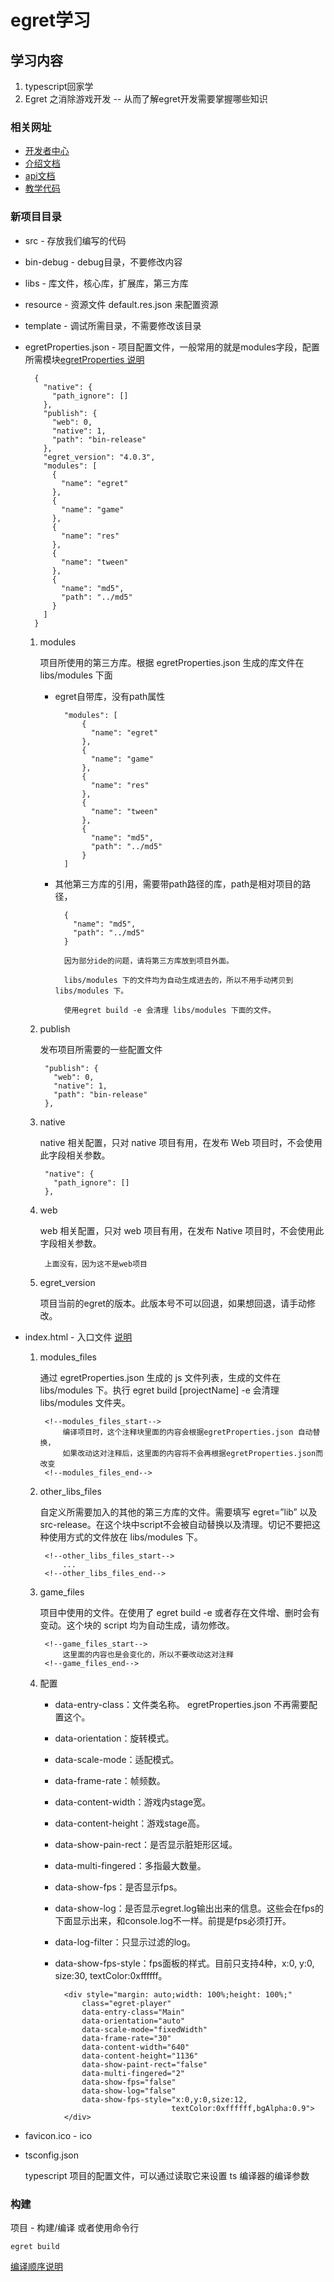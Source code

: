 # egret学习

## 学习内容
1. typescript回家学
2. Egret 之消除游戏开发 -- 从而了解egret开发需要掌握哪些知识


### 相关网址

* [开发者中心](http://developer.egret.com/cn/)
* [介绍文档](http://developer.egret.com/cn/github/egret-docs/Engine2D/getStarted/getStarted/index.html)
* [api文档](http://developer.egret.com/cn/apidoc/)
* [教学代码](http://developer.egret.com/cn/example/page/index#010-disp-basic)

### 新项目目录

* src - 存放我们编写的代码
* bin-debug - debug目录，不要修改内容
* libs - 库文件，核心库，扩展库，第三方库
* resource - 资源文件 default.res.json 来配置资源
* template - 调试所需目录，不需要修改该目录
* egretProperties.json - 项目配置文件，一般常用的就是modules字段，配置所需模块[egretProperties 说明](http://developer.egret.com/cn/github/egret-docs/Engine2D/projectConfig/configFile/index.html)

        {
          "native": {
            "path_ignore": []
          },
          "publish": {
            "web": 0,
            "native": 1,
            "path": "bin-release"
          },
          "egret_version": "4.0.3",
          "modules": [
            {
              "name": "egret"
            },
            {
              "name": "game"
            },
            {
              "name": "res"
            },
            {
              "name": "tween"
            },
            {
              "name": "md5",
              "path": "../md5"
            }
          ]
        }

    1. modules

        项目所使用的第三方库。根据 egretProperties.json 生成的库文件在 libs/modules 下面

        * egret自带库，没有path属性

                "modules": [
                    {
                      "name": "egret"
                    },
                    {
                      "name": "game"
                    },
                    {
                      "name": "res"
                    },
                    {
                      "name": "tween"
                    },
                    {
                      "name": "md5",
                      "path": "../md5"
                    }
                ]

        * 其他第三方库的引用，需要带path路径的库，path是相对项目的路径，

                {
                  "name": "md5",
                  "path": "../md5"
                }

                因为部分ide的问题，请将第三方库放到项目外面。

                libs/modules 下的文件均为自动生成进去的，所以不用手动拷贝到 libs/modules 下。

                使用egret build -e 会清理 libs/modules 下面的文件。

    2. publish

        发布项目所需要的一些配置文件

            "publish": {
              "web": 0,
              "native": 1,
              "path": "bin-release"
            },

    3. native

        native 相关配置，只对 native 项目有用，在发布 Web 项目时，不会使用此字段相关参数。

            "native": {
              "path_ignore": []
            },

    4. web

        web 相关配置，只对 web 项目有用，在发布 Native 项目时，不会使用此字段相关参数。

            上面没有，因为这不是web项目

    5. egret_version

        项目当前的egret的版本。此版本号不可以回退，如果想回退，请手动修改。

* index.html - 入口文件 [说明](http://developer.egret.com/cn/github/egret-docs/Engine2D/projectConfig/indexFile/index.html)

    1. modules_files

        通过 egretProperties.json 生成的 js 文件列表，生成的文件在 libs/modules 下。执行 egret build [projectName] -e 会清理 libs/modules 文件夹。

            <!--modules_files_start-->
                编译项目时，这个注释块里面的内容会根据egretProperties.json 自动替换，
                如果改动这对注释后，这里面的内容将不会再根据egretProperties.json而改变
            <!--modules_files_end-->

    2. other_libs_files

        自定义所需要加入的其他的第三方库的文件。需要填写 egret=”lib” 以及 src-release。在这个块中script不会被自动替换以及清理。切记不要把这种使用方式的文件放在 libs/modules 下。

            <!--other_libs_files_start-->
                ...
            <!--other_libs_files_end-->

    3. game_files

        项目中使用的文件。在使用了 egret build -e 或者存在文件增、删时会有变动。这个块的 script 均为自动生成，请勿修改。

            <!--game_files_start-->
                这里面的内容也是会变化的，所以不要改动这对注释
            <!--game_files_end-->

    4. 配置

        * data-entry-class：文件类名称。 egretProperties.json 不再需要配置这个。
        * data-orientation：旋转模式。
        * data-scale-mode：适配模式。
        * data-frame-rate：帧频数。
        * data-content-width：游戏内stage宽。
        * data-content-height：游戏stage高。
        * data-show-pain-rect：是否显示脏矩形区域。
        * data-multi-fingered：多指最大数量。
        * data-show-fps：是否显示fps。
        * data-show-log：是否显示egret.log输出出来的信息。这些会在fps的下面显示出来，和console.log不一样。前提是fps必须打开。
        * data-log-filter：只显示过滤的log。
        * data-show-fps-style：fps面板的样式。目前只支持4种，x:0, y:0, size:30, textColor:0xffffff。


                <div style="margin: auto;width: 100%;height: 100%;"
                    class="egret-player"
                    data-entry-class="Main"
                    data-orientation="auto"
                    data-scale-mode="fixedWidth"
                    data-frame-rate="30"
                    data-content-width="640"
                    data-content-height="1136"
                    data-show-paint-rect="false"
                    data-multi-fingered="2"
                    data-show-fps="false"
                    data-show-log="false"
                    data-show-fps-style="x:0,y:0,size:12,
                                        textColor:0xffffff,bgAlpha:0.9">
                </div>


* favicon.ico - ico
* tsconfig.json

    typescript 项目的配置文件，可以通过读取它来设置 ts 编译器的编译参数

### 构建

项目 - 构建/编译 或者使用命令行

    egret build

[编译顺序说明](http://developer.egret.com/cn/github/egret-docs/Engine2D/projectConfig/compileOrder/index.html)




